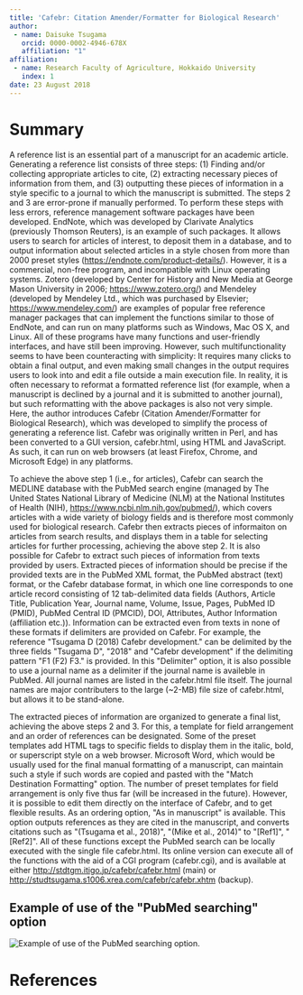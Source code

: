 ```yaml
---
title: 'Cafebr: Citation Amender/Formatter for Biological Research'
author:
 - name: Daisuke Tsugama
   orcid: 0000-0002-4946-678X
   affiliation: "1"
affiliation:
 - name: Research Faculty of Agriculture, Hokkaido University
   index: 1
date: 23 August 2018
---
```



# Summary

A reference list is an essential part of a manuscript for an academic article. Generating a reference list consists of three steps: (1) Finding and/or collecting appropriate articles to cite, (2) extracting necessary pieces of information from them, and (3) outputting these pieces of information in a style specific to a journal to which the manuscript is submitted. The steps 2 and 3 are error-prone if manually performed. To perform these steps with less errors, reference management software packages have been developed. EndNote, which was developed by Clarivate Analytics (previously Thomson Reuters), is an example of such packages. It allows users to search for articles of interest, to deposit them in a database, and to output information about selected articles in a style chosen from more than 2000 preset styles (https://endnote.com/product-details/). However, it is a commercial, non-free program, and incompatible with Linux operating systems. Zotero (developed by Center for History and New Media at George Mason University in 2006; https://www.zotero.org/) and Mendeley (developed by Mendeley Ltd., which was purchased by Elsevier; https://www.mendeley.com/) are examples of popular free reference manager packages that can implement the functions similar to those of EndNote, and can run on many platforms such as Windows, Mac OS X, and Linux. All of these programs have many functions and user-friendly interfaces, and have still been improving. However, such multifunctionality seems to have been counteracting with simplicity: It requires many clicks to obtain a final output, and even making small changes in the output requires users to look into and edit a file outside a main execution file. In reality, it is often necessary to reformat a formatted reference list (for example, when a manuscript is declined by a journal and it is submitted to another journal), but such reformatting with the above packages is also not very simple. Here, the author introduces Cafebr (Citation Amender/Formatter for Biological Research), which was developed to simplify the process of generating a reference list. Cafebr was originally written in Perl, and has been converted to a GUI version, cafebr.html, using HTML and JavaScript. As such, it can run on web browsers (at least Firefox, Chrome, and Microsoft Edge) in any platforms.

To achieve the above step 1 (i.e., for articles), Cafebr can search the MEDLINE database with the PubMed search engine (managed by The United States National Library of Medicine (NLM) at the National Institutes of Health (NIH), https://www.ncbi.nlm.nih.gov/pubmed/), which covers articles with a wide variety of biology fields and is therefore most commonly used for biological research. Cafebr then extracts pieces of informaiton on articles from search results, and displays them in a table for selecting articles for further processing, achieving the above step 2. It is also possible for Cafebr to extract such pieces of information from texts provided by users. Extracted pieces of information should be precise if the provided texts are in the PubMed XML format, the PubMed abstract (text) format, or the Cafebr database format, in which one line corresponds to one article record consisting of 12 tab-delimited data fields (Authors, Article Title, Publication Year, Journal name, Volume, Issue, Pages, PubMed ID (PMID), PubMed Central ID (PMCID), DOI, Attributes, Author Information (affiliation etc.)). Information can be extracted even from texts in none of these formats if delimiters are provided on Cafebr. For example, the reference "Tsugama D (2018) Cafebr development." can be delimited by the three fields "Tsugama D", "2018" and "Cafebr development" if the delimiting pattern "F1 (F2) F3." is provided. In this "Delimiter" option, it is also possible to use a journal name as a delimiter if the journal name is availeble in PubMed. All journal names are listed in the cafebr.html file itself. The journal names are major contributers to the large (~2-MB) file size of cafebr.html, but allows it to be stand-alone.

The extracted pieces of information are organized to generate a final list, achieving the above steps 2 and 3. For this, a template for field arrangement and an order of references can be designated. Some of the preset templates add HTML tags to specific fields to display them in the italic, bold, or superscript style on a web browser. Microsoft Word, which would be usually used for the final manual formatting of a manuscript, can maintain such a style if such words are copied and pasted with the "Match Destination Formatting" option. The number of preset templates for field arrangement is only five thus far (will be increased in the future). However, it is possible to edit them directly on the interface of Cafebr, and to get flexible results. As an ordering option, "As in manuscript" is available. This option outputs references as they are cited in the manuscript, and converts citations such as "(Tsugama et al., 2018)", "(Mike et al., 2014)" to "[Ref1]", "[Ref2]". All of these functions except the PubMed search can be locally executed with the single file cafebr.html. Its online version can execute all of the functions with the aid of a CGI program (cafebr.cgi), and is available at either http://stdtgm.itigo.jp/cafebr/cafebr.html (main) or http://studtsugama.s1006.xrea.com/cafebr/cafebr.xhtm (backup).  


## Example of use of the "PubMed searching" option  
![Example of use of the PubMed searching option.](PM_search.PNG)

# References
